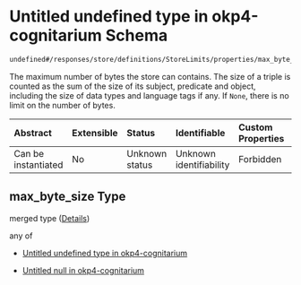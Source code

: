 # Untitled undefined type in okp4-cognitarium Schema

```txt
undefined#/responses/store/definitions/StoreLimits/properties/max_byte_size
```

The maximum number of bytes the store can contains. The size of a triple is counted as the sum of the size of its subject, predicate and object, including the size of data types and language tags if any. If `None`, there is no limit on the number of bytes.

| Abstract            | Extensible | Status         | Identifiable            | Custom Properties | Additional Properties | Access Restrictions | Defined In                                                                     |
| :------------------ | :--------- | :------------- | :---------------------- | :---------------- | :-------------------- | :------------------ | :----------------------------------------------------------------------------- |
| Can be instantiated | No         | Unknown status | Unknown identifiability | Forbidden         | Allowed               | none                | [okp4-cognitarium.json\*](schema/okp4-cognitarium.json "open original schema") |

## max\_byte\_size Type

merged type ([Details](okp4-cognitarium-responses-storeresponse-definitions-storelimits-properties-max_byte_size.md))

any of

* [Untitled undefined type in okp4-cognitarium](okp4-cognitarium-responses-storeresponse-definitions-storelimits-properties-max_byte_size-anyof-0.md "check type definition")

* [Untitled null in okp4-cognitarium](okp4-cognitarium-responses-storeresponse-definitions-storelimits-properties-max_byte_size-anyof-1.md "check type definition")
